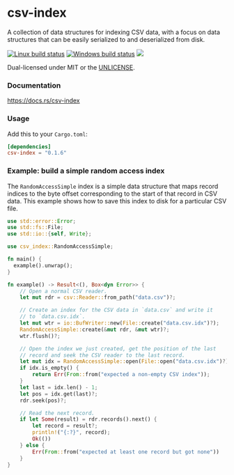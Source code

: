 csv-index
=========
A collection of data structures for indexing CSV data, with a focus on data
structures that can be easily serialized to and deserialized from disk.

[![Linux build status](https://api.travis-ci.org/BurntSushi/rust-csv.png)](https://travis-ci.org/BurntSushi/rust-csv)
[![Windows build status](https://ci.appveyor.com/api/projects/status/github/BurntSushi/rust-csv?svg=true)](https://ci.appveyor.com/project/BurntSushi/rust-csv)
[![](https://meritbadge.herokuapp.com/csv-index)](https://crates.io/crates/csv-index)

Dual-licensed under MIT or the [UNLICENSE](https://unlicense.org/).

### Documentation

https://docs.rs/csv-index

### Usage

Add this to your `Cargo.toml`:

```toml
[dependencies]
csv-index = "0.1.6"
```

### Example: build a simple random access index

The `RandomAccessSimple` index is a simple data structure that maps record
indices to the byte offset corresponding to the start of that record in CSV
data. This example shows how to save this index to disk for a particular CSV
file.

```rust
use std::error::Error;
use std::fs::File;
use std::io::{self, Write};

use csv_index::RandomAccessSimple;

fn main() {
  example().unwrap();
}

fn example() -> Result<(), Box<dyn Error>> {
    // Open a normal CSV reader.
    let mut rdr = csv::Reader::from_path("data.csv")?;

    // Create an index for the CSV data in `data.csv` and write it
    // to `data.csv.idx`.
    let mut wtr = io::BufWriter::new(File::create("data.csv.idx")?);
    RandomAccessSimple::create(&mut rdr, &mut wtr)?;
    wtr.flush()?;

    // Open the index we just created, get the position of the last
    // record and seek the CSV reader to the last record.
    let mut idx = RandomAccessSimple::open(File::open("data.csv.idx")?)?;
    if idx.is_empty() {
        return Err(From::from("expected a non-empty CSV index"));
    }
    let last = idx.len() - 1;
    let pos = idx.get(last)?;
    rdr.seek(pos)?;

    // Read the next record.
    if let Some(result) = rdr.records().next() {
        let record = result?;
        println!("{:?}", record);
        Ok(())
    } else {
        Err(From::from("expected at least one record but got none"))
    }
}
```
